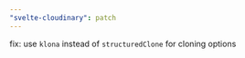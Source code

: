 ```yaml
---
"svelte-cloudinary": patch
---
```


fix: use `klona` instead of `structuredClone` for cloning options
